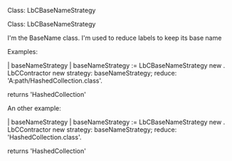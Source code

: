 Class: LbCBaseNameStrategy
                                                                                                    

Class: LbCBaseNameStrategy
                                                                                                    

I'm the BaseName class. I'm used to reduce labels to keep its base name

Examples:

| baseNameStrategy |
baseNameStrategy := LbCBaseNameStrategy new .
LbCContractor new
 strategy: baseNameStrategy;
 reduce: 'A:path/HashedCollection.class'.  

returns 'HashedCollection'

An other example:

| baseNameStrategy |
baseNameStrategy := LbCBaseNameStrategy new .
LbCContractor new
 strategy: baseNameStrategy;
 reduce: 'HashedCollection.class'.  

returns 'HashedCollection'
